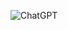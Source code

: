 
![ChatGPT](https://img.shields.io/badge/chatGPT-74aa9c?style=for-the-badge&logo=openai&logoColor=white)
